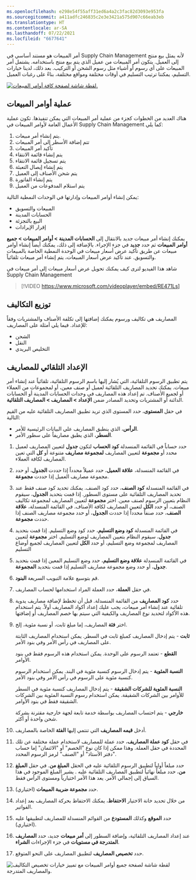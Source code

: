 ```yaml
---
ms.openlocfilehash: e298e54f55aff31ed6a4a2c3fac82d3093e953fa
ms.sourcegitcommit: a411adfc246835c2e3e3421a575d907c66eab3eb
ms.translationtype: HT
ms.contentlocale: ar-SA
ms.lasthandoff: 07/22/2021
ms.locfileid: "6677641"
---
```

أمر المبيعات هو مستند أساسي في Supply Chain Management لأنه يمثل بيع منتج إلى العميل. يتكون أمر المبيعات من عميل الذي يتم بيع منتج باستخدامه. يشتمل أمر المبيعات على أي رسوم أو أشياء مثل رسوم الشحن أو التركيب. بعد ذلك، لدينا خيارات التسليم، يمكننا ترتيب التسليم في أوقات مختلفة ومواقع مختلفة، بناءً على رغبات العميل. 

[![لقطة شاشة لصفحة كافة أوامر المبيعات.](../media/all-sales-orders.png)](../media/all-sales-orders.png#lightbox)


## <a name="sales-order-process"></a>عملية أوامر المبيعات
هناك العديد من الخطوات كجزء من عملية أمر المبيعات التي يمكن تنفيذها. تكون عملية الأعمال العامة لأوامر المبيعات في Supply Chain Management كما يلي:

1. يتم إنشاء أمر مبيعات.
2. تتم إضافة الأسطر إلى أمر المبيعات
3. تأكيد أمر المبيعات
4. يتم إنشاء قائمة الانتقاء
5. يتم تسجيل قائمة الانتقاء 
6. يتم إنشاء إيصال التعبئة
7. يتم شحن الأصناف إلى العميل
8. يتم إنشاء الفاتورة
9. يتم استلام المدفوعات من العميل

يمكن إنشاء أوامر المبيعات وإدارتها في الوحدات النمطية التالية:

- المبيعات والتسويق
- الحسابات المدينة  
- البيع بالتجزئة
- إقرار الإيرادات 

يمكنك إنشاء أمر مبيعات جديد بالانتقال إلى **الحسابات المدينة > أوامر المبيعات > جميع أوامر المبيعات** ثم حدد **جديد** في جزء الإجراء. بالإضافة إلى ذلك، يمكنك أيضاً إنشاء أوامر مبيعات عن طريق تأكيد عرض أسعار مبيعات في الوحدة النمطية الخاصة بالمبيعات والتسويق. عند تأكيد عرض أسعار المبيعات، يتم إنشاء أمر مبيعات تلقائياً. 

شاهد هذا الفيديو لترى كيف يمكنك تحويل عرض أسعار مبيعات إلى أمر مبيعات في Supply Chain Management

 > [!VIDEO https://www.microsoft.com/videoplayer/embed/RE471Ls]

## <a name="charge-allocation"></a>توزيع التكاليف
المصاريف هي تكاليف ورسوم يمكنك إضافتها إلى تكلفة الأصناف والمشتريات وفقاً للإعداد. فيما يلي أمثلة على المصاريف:

-   الشحن
-   النقل
-   التخليص البريدي

## <a name="automatic-setup-of-charges"></a>الإعداد التلقائي للمصاريف
يتم تطبيق الرسوم التلقائية، التي يُشار إليها باسم الرسوم التلقائية، تلقائياً عند إنشاء أمر مبيعات. يمكنك تحديد المصاريف التلقائية لعميل أو صنف معين، أو لمجموعات من العملاء أو لجميع الأصناف. تم إعداد هذه المصاريف في وحدات الحسابات المدينة أو الحسابات الدائنة أو المشتريات وتحديد المصادر ضمن **الإعداد > المصاريف > المصاريف التلقائية**.



في حقل **المستوى**، حدد المستوى الذي تريد تطبيق المصاريف التلقائية عليه من القيم التالية: 

- **الرأس**، الذي ينطبق المصاريف علي البيانات الرئيسية للأمر.
- **السطر**، الذي يطبق مصاريفاً على سطور الأمر.

1. حدد حساباً في القائمة المنسدلة **كود الحساب** لتكون **جدول** لتعيين المصاريف لعميل محدد أو **مجموعة** لتعيين المصاريف **لمجموعة مصاريف** متنوعة أو **كل** التي تعين المصاريف لكافة العملاء.

2. في القائمة المنسدلة، **علاقة العميل**، حدد عميلاً محدداً إذا حددت **الجدول**، أو حدد مجموعة مصاريف العميل إذا حددت **مجموعة**.

3. في القائمة المنسدلة **كود الصنف**، حدد كود الصنف. يمكنك تحديد كود صنف فقط عند تحديد المصاريف التلقائية على مستوى السطور. إذا قمت بتحديد **الجدول**، سيقوم النظام بتعيين الرسوم لصنف معين. اختر **مجموعة** لتعيين المصاريف لمجموعة تكاليف الصنف، أو حدد **الكل** لتعيين المصاريف لكافة الأصناف.
في القائمة المنسدلة، **علاقة الصنف**، حدد صنفاً محدداً إذا حددت **الجدول**، أو حدد مجموعة مصاريف الصنف إذا حددت **مجموعة**.

1. في القائمة المنسدلة **كود وضع التسليم**، حدد كود وضع التسليم. إذا قمت بتحديد **جدول**، سيقوم النظام بتعيين المصاريف لوضع التسليم. اختر **مجموعة** لتعيين المصاريف لمجموعة وضع التسليم، أو حدد **الكل** لتعيين المصاريف لجميع أوضاع التسليم
 
5. في القائمة المنسدلة **علاقة وضع التسليم**، حدد وضع التسليم المعين إذا قمت بتحديد **جدول**، أو حدد وضع مجموعة مصاريف التسليم إذا قمت بتحديد **المجموعة**.

6. قم بتوسيع علامة التبويب السريعة **البنود**.

7. في حقل **العملة**، حدد العملة المراد استخدامها لحساب المصاريف.

8. حدد **كود المصاريف** من القائمة المنسدلة. قبل أن تخطط لإضافة مصاريف يدوية تلقائية عند إنشاء أمر مبيعات، يجب عليك إعداد أكواد المصاريف أولاً. يتم استخدام هذه الأكواد لتحديد نوع المصاريف والكيفية التي سيتم بها خصم المصاريف أو إضافتها.


9. اختر **فئة** المصاريف، إما مبلغ ثابت، أو نسبة مئوية، إلخ.
    
     **ثابت** - يتم إدخال المصاريف كمبلغ ثابت في السطر. يمكن استخدام المصاريف الثابتة على المصاريف في رأس الأمر وفي بنود الأمر.

    **القطع** - تعتمد الرسوم على الوحدة. يمكن استخدام هذه الرسوم فقط في بنود الأوامر.

    **النسبة المئوية** - يتم إدخال الرسوم كنسبة مئوية في البند. يمكن استخدام الرسوم كنسبة مئوية على الرسوم في رأس الأمر وفي بنود الأمر.

    **النسبة المئوية للشركات الشقيقة** - يتم إدخال المصاريف كنسبة مئوية في السطر للأوامر بين الشركات الشقيقة. يمكن استخدام رسوم النسبة المئوية بين الشركات الشقيقة فقط في بنود الأوامر.

    **خارجي** - يتم احتساب المصاريف بواسطة خدمة تابعة لجهة خارجية مقترنة بشركة شحن واحدة أو أكثر.


1. أدخل **قيمه المصاريف** التي تنتمي إليها **الفئة** الخاصة بالمصاريف.

2. في حقل **كود عملة المصاريف**، حدد عملة للمصاريف لاستخدام عملة مختلفة عن تلك المحددة في حقل العملة. وهذا ممكن إذا كان نوع "الخصم" أو "الائتمان" إما حساب "دفتر الأستاذ" أو "الصنف" لرمز الرسوم المحدد.

1. حدد مبلغاً أولياً لتطبيق الرسوم التلقائية عليه في الحقل **المبلغ من**. في حقل **المبلغ من**، حدد مبلغاً نهائياً لتطبيق المصاريف التلقائية عليه . يشير المبلغ الموجود في هذا السياق إلى إجمالي الأمر. يعد هذا الأمر اختيارياً ومستوى الرأس فقط.

1. حدد **مجموعة ضريبة المبيعات** (اختياري).

14. من خلال تحديد خانة الاختيار **الاحتفاظ**، يمكنك الاحتفاظ بحركة المصاريف بعد إعداد الفواتير.

1. حدد **الموقع** وكذلك **المستودع** من القوائم المنسدلة للمصاريف لتطبيقها عليه (اختياري).

1. عند إعداد المصاريف التلقائية، وإضافة السطور إلى **أمر مبيعات** جديد، حدد **المصاريف المتدرجة في مستويات** في جزء الإجراءات **الشراء**. 
2. حدد **تخصيص المصاريف** لتطبيق المصاريف على النحو المتوقع.

![لقطة شاشة لصفحة جميع أوامر المبيعات مع تمييز خيارات تخصيص التكاليف والمصاريف المتدرجة.](../media/allocate-charges-sales-order-ssm.png)
